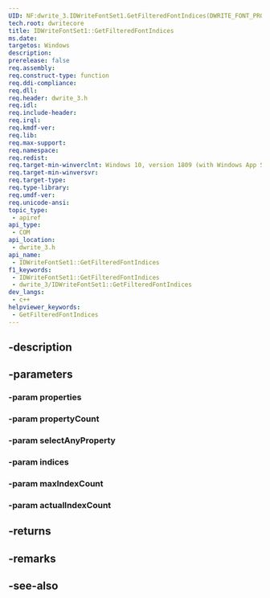 ```yaml
---
UID: NF:dwrite_3.IDWriteFontSet1.GetFilteredFontIndices(DWRITE_FONT_PROPERTYconst,UINT32,BOOL,UINT32,UINT32,UINT32)
tech.root: dwritecore
title: IDWriteFontSet1::GetFilteredFontIndices
ms.date: 
targetos: Windows
description: 
prerelease: false
req.assembly: 
req.construct-type: function
req.ddi-compliance: 
req.dll: 
req.header: dwrite_3.h
req.idl: 
req.include-header: 
req.irql: 
req.kmdf-ver: 
req.lib: 
req.max-support: 
req.namespace: 
req.redist: 
req.target-min-winverclnt: Windows 10, version 1809 (with Windows App SDK 0.5 or later)
req.target-min-winversvr: 
req.target-type: 
req.type-library: 
req.umdf-ver: 
req.unicode-ansi: 
topic_type:
 - apiref
api_type:
 - COM
api_location:
 - dwrite_3.h
api_name:
 - IDWriteFontSet1::GetFilteredFontIndices
f1_keywords:
 - IDWriteFontSet1::GetFilteredFontIndices
 - dwrite_3/IDWriteFontSet1::GetFilteredFontIndices
dev_langs:
 - c++
helpviewer_keywords:
 - GetFilteredFontIndices
---
```


## -description

## -parameters

### -param properties

### -param propertyCount

### -param selectAnyProperty

### -param indices

### -param maxIndexCount

### -param actualIndexCount

## -returns

## -remarks

## -see-also

